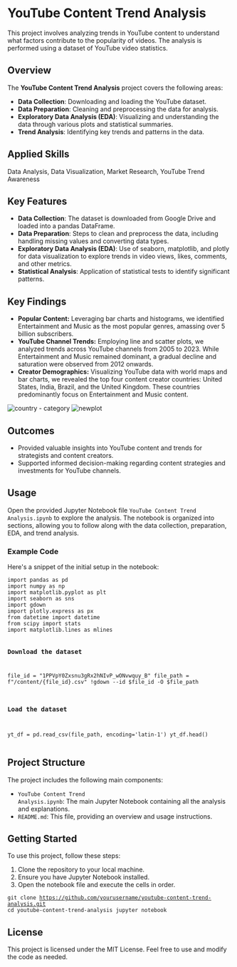 <body>
    <h1>YouTube Content Trend Analysis</h1>
    <p>This project involves analyzing trends in YouTube content to understand what factors contribute to the popularity of videos. The analysis is performed using a dataset of YouTube video statistics.</p>
    <h2>Overview</h2>
    <p>The <strong>YouTube Content Trend Analysis</strong> project covers the following areas:</p>
    <ul>
        <li><strong>Data Collection</strong>: Downloading and loading the YouTube dataset.</li>
        <li><strong>Data Preparation</strong>: Cleaning and preprocessing the data for analysis.</li>
        <li><strong>Exploratory Data Analysis (EDA)</strong>: Visualizing and understanding the data through various plots and statistical summaries.</li>
        <li><strong>Trend Analysis</strong>: Identifying key trends and patterns in the data.</li>
    </ul>
  <h2>Applied Skills</h2>
<p>Data Analysis, Data Visualization, Market Research, YouTube Trend Awareness</p>
    <h2>Key Features</h2>
    <ul>
        <li><strong>Data Collection</strong>: The dataset is downloaded from Google Drive and loaded into a pandas DataFrame.</li>
        <li><strong>Data Preparation</strong>: Steps to clean and preprocess the data, including handling missing values and converting data types.</li>
        <li><strong>Exploratory Data Analysis (EDA)</strong>: Use of seaborn, matplotlib, and plotly for data visualization to explore trends in video views, likes, comments, and other metrics.</li>
        <li><strong>Statistical Analysis</strong>: Application of statistical tests to identify significant patterns.</li>
    </ul>
  <h2>Key Findings</h2>
<ul>
    <li><strong>Popular Content:</strong> Leveraging bar charts and histograms, we identified Entertainment and Music as the most popular genres, amassing over 5 billion subscribers.</li>
    <li><strong>YouTube Channel Trends:</strong> Employing line and scatter plots, we analyzed trends across YouTube channels from 2005 to 2023. While Entertainment and Music remained dominant, a gradual decline and saturation were observed from 2012 onwards.</li>
    <li><strong>Creator Demographics:</strong> Visualizing YouTube data with world maps and bar charts, we revealed the top four content creator countries: United States, India, Brazil, and the United Kingdom. These countries predominantly focus on Entertainment and Music content.</li>
</ul>

![country - category](https://github.com/hauledata/YouTube-Content-Trend-Analysis/assets/172208927/57321014-fa99-4949-a453-97ceb317bc68)
![newplot](https://github.com/hauledata/YouTube-Content-Trend-Analysis/assets/172208927/096d93ca-5b13-401f-8ec3-25957589c505)

<h2>Outcomes</h2>
<ul>
    <li>Provided valuable insights into YouTube content and trends for strategists and content creators.</li>
    <li>Supported informed decision-making regarding content strategies and investments for YouTube channels.</li>
</ul>
    <h2>Usage</h2>
    <p>Open the provided Jupyter Notebook file <code>YouTube Content Trend Analysis.ipynb</code> to explore the analysis. The notebook is organized into sections, allowing you to follow along with the data collection, preparation, EDA, and trend analysis.</p>
    <h3>Example Code</h3>
    <p>Here's a snippet of the initial setup in the notebook:</p>
    <pre><code>import pandas as pd
import numpy as np
import matplotlib.pyplot as plt
import seaborn as sns
import gdown
import plotly.express as px
from datetime import datetime
from scipy import stats
import matplotlib.lines as mlines

### Download the dataset
file_id = "1PPVpY0Zxsnu3gRx2hNIvP_wONvwquy_B"
file_path = f"/content/{file_id}.csv"
!gdown --id $file_id -O $file_path
### Load the dataset
yt_df = pd.read_csv(file_path, encoding='latin-1')
yt_df.head()
</code></pre>
    <h2>Project Structure</h2>
    <p>The project includes the following main components:</p>
    <ul>
        <li><code>YouTube Content Trend Analysis.ipynb</code>: The main Jupyter Notebook containing all the analysis and explanations.</li>
        <li><code>README.md</code>: This file, providing an overview and usage instructions.</li>
    </ul>
    <h2>Getting Started</h2>
    <p>To use this project, follow these steps:</p>
    <ol>
        <li>Clone the repository to your local machine.</li>
        <li>Ensure you have Jupyter Notebook installed.</li>
        <li>Open the notebook file and execute the cells in order.</li>
    </ol>
    <pre><code>git clone https://github.com/yourusername/youtube-content-trend-analysis.git
cd youtube-content-trend-analysis
jupyter notebook
</code></pre>
    <h2>License</h2>
    <p>This project is licensed under the MIT License. Feel free to use and modify the code as needed.</p>
</body>
</html>
